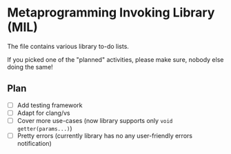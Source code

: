# Metaprogramming Invoking Library (MIL)
The file contains various library to-do lists.

If you picked one of the "planned" activities, please make sure, nobody else doing the same!

## Plan
* [ ] Add testing framework
* [ ] Adapt for clang/vs
* [ ] Cover more use-cases (now library supports only `void getter(params...)`)
* [ ] Pretty errors (currently library has no any user-friendly errors notification)
